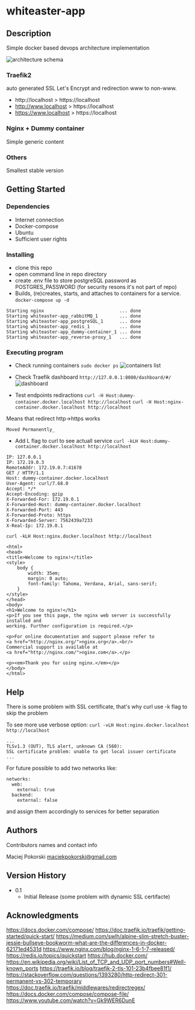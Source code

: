# whiteaster-app

## Description
Simple docker based devops architecture implementation

![architecture schema](https://i.imgur.com/dFkpp60.png)

### Traefik2
auto generated SSL
Let's Encrypt and redirection www to non-www.
- http://localhost > https://localhost
- http://www.localhost > https://localhost
- https://www.localhost > https://localhost

### Nginx + Dummy container
Simple generic content

### Others
Smallest stable version

## Getting Started

### Dependencies
* Internet connection
* Docker-compose
* Ubuntu
* Sufficient user rights

### Installing
* clone this repo
* open command line in repo directory
* create .env file to store postgreSQL password as POSTGRES_PASSWORD (for security resons it's not part of repo)
* Builds, (re)creates, starts, and attaches to containers for a service.
```docker-compose up -d```
```
Starting nginx                            ... done
Starting whiteaster-app_rabbitMQ_1        ... done
Starting whiteaster-app_postgreSQL_1      ... done
Starting whiteaster-app_redis_1           ... done
Starting whiteaster-app_dummy-container_1 ... done
Starting whiteaster-app_reverse-proxy_1   ... done
```

### Executing program
* Check running containers
```sudo docker ps```
![containers list](https://i.imgur.com/D57gmk8.png)



* Check Traefik dashboard
```http://127.0.0.1:8080/dashboard/#/```
![dashboard](https://i.imgur.com/j67m3zy.png)

* Test endpoints rediractions
```curl -H Host:dummy-container.docker.localhost http://localhost```
```curl -H Host:nginx-container.docker.localhost http://localhost```

Means that redirect http->https works
```
Moved Permanently_
```


* Add L flag to curl to see actuall service
```curl -kLH Host:dummy-container.docker.localhost http://localhost```
```Hostname: e12149ace723
IP: 127.0.0.1
IP: 172.19.0.3
RemoteAddr: 172.19.0.7:41678
GET / HTTP/1.1
Host: dummy-container.docker.localhost
User-Agent: curl/7.68.0
Accept: */*
Accept-Encoding: gzip
X-Forwarded-For: 172.19.0.1
X-Forwarded-Host: dummy-container.docker.localhost
X-Forwarded-Port: 443
X-Forwarded-Proto: https
X-Forwarded-Server: 7562439a7233
X-Real-Ip: 172.19.0.1
```

```curl -kLH Host:nginx.docker.localhost http://localhost```
```<!DOCTYPE html>
<html>
<head>
<title>Welcome to nginx!</title>
<style>
    body {
        width: 35em;
        margin: 0 auto;
        font-family: Tahoma, Verdana, Arial, sans-serif;
    }
</style>
</head>
<body>
<h1>Welcome to nginx!</h1>
<p>If you see this page, the nginx web server is successfully installed and
working. Further configuration is required.</p>

<p>For online documentation and support please refer to
<a href="http://nginx.org/">nginx.org</a>.<br/>
Commercial support is available at
<a href="http://nginx.com/">nginx.com</a>.</p>

<p><em>Thank you for using nginx.</em></p>
</body>
</html>

```

## Help
There is some problem with SSL certificate, that's why curl use -k flag to skip the problem

To see more use verbose option:
```curl -vLH Host:nginx.docker.localhost http://localhost```

```
...
TLSv1.3 (OUT), TLS alert, unknown CA (560):
SSL certificate problem: unable to get local issuer certificate
...
```

For future possible to add two networks like:
```
networks:
  web:
    external: true
  backend:
    external: false
```
and assign them accordingly to services for better separation

## Authors

Contributors names and contact info

Maciej Pokorski <maciekpokorski@gmail.com>

## Version History

* 0.1
    * Initial Release (some problem with dynamic SSL certifacte)

## Acknowledgments
https://docs.docker.com/compose/
https://doc.traefik.io/traefik/getting-started/quick-start/
https://medium.com/swlh/alpine-slim-stretch-buster-jessie-bullseye-bookworm-what-are-the-differences-in-docker-62171ed4531d
https://www.nginx.com/blog/nginx-1-6-1-7-released/
https://redis.io/topics/quickstart
https://hub.docker.com/
https://en.wikipedia.org/wiki/List_of_TCP_and_UDP_port_numbers#Well-known_ports
https://traefik.io/blog/traefik-2-tls-101-23b4fbee81f1/
https://stackoverflow.com/questions/1393280/http-redirect-301-permanent-vs-302-temporary
https://doc.traefik.io/traefik/middlewares/redirectregex/
https://docs.docker.com/compose/compose-file/
https://www.youtube.com/watch?v=Gk9WER6DunE
